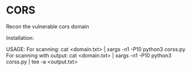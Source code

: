 # CORS
Recon the vulnerable cors domain

Installation:


USAGE:
       For scanning:  cat <domain.txt> | xargs -n1 -P10 python3 corss.py                           
       For scanning with output:  cat <domain.txt> | xargs -n1 -P10 python3 corss.py | tee -a <output.txt>
